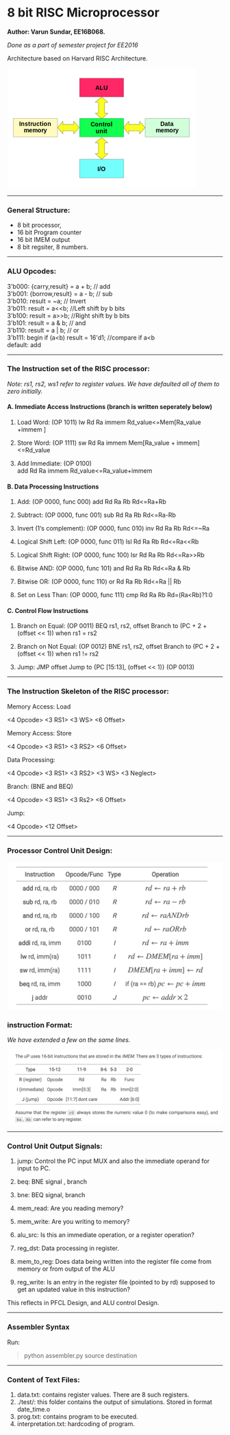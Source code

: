 # 8 bit RISC Microprocessor

**Author: Varun Sundar, EE16B068.**

_Done as a part of semester project for EE2016_

Architecture based on Harvard RISC Architecture.

![Harvard Architecture](./Harvard_architecture.png)

_________
### General Structure:

* 8 bit processor,
* 16 bit Program counter
* 16 bit IMEM output
* 8 bit regsiter, 8 numbers.
_________
### ALU Opcodes:

3'b000: {carry,result} = a + b; // add  
3'b001: {borrow,result} = a - b; // sub  
3'b010: result = ~a;        // Invert  
3'b011: result = a<<b;     //Left shift by b bits  
3'b100: result = a>>b;     //Right shift by b bits  
3'b101: result = a & b; // and  
3'b110: result = a | b; // or  
3'b111: begin if (a<b) result = 16'd1; //compare if a<b  
default: add  

------------

### The Instruction set of the RISC processor:

_Note: rs1, rs2, ws1 refer to register values. We have defaulted all of them to zero initially._

#### A. Immediate Access Instructions (branch is written seperately below)
1. Load Word:  (OP 1011)
               lw Rd Ra immem                 Rd_value<=Mem[Ra_value +immem ]

2. Store Word: (OP 1111)
               sw Rd Ra immem                 Mem[Ra_value + immem]<=Rd_value

3. Add Immediate: (OP 0100)  
    add Rd Ra immem      Rd_value<=Ra_value+immem

#### B. Data Processing Instructions

1. Add:       (OP 0000, func 000)
               add Rd Ra Rb   Rd<=Ra+Rb

2. Subtract:   (OP 0000, func 001)
                sub Rd Ra Rb   Rd<=Ra-Rb

3. Invert (1‘s complement):    (OP 0000, func 010)
               inv Rd Ra Rb   Rd<=~Ra

4. Logical Shift Left:        (OP 0000, func 011)
               lsl Rd Ra Rb   Rd<=Ra<<Rb

5. Logical Shift Right:       (OP 0000, func 100)
               lsr Rd Ra Rb   Rd<=Ra>>Rb

6. Bitwise AND:               (OP 0000, func 101)
              and Rd Ra Rb   Rd<=Ra & Rb

7. Bitwise OR:                (OP 0000, func 110)
              or Rd Ra Rb   Rd<=Ra || Rb

8. Set on Less Than:          (OP 0000, func 111)
             cmp Rd Ra Rb   Rd=(Ra<Rb)?1:0

#### C. Control Flow Instructions
1. Branch on Equal:          (OP 0011)
               BEQ rs1, rs2, offset
               Branch to (PC + 2 + (offset << 1)) when rs1 = rs2

2. Branch on Not Equal:      (OP 0012)
              BNE rs1, rs2, offset
              Branch to (PC + 2 + (offset << 1)) when rs1 != rs2

3. Jump: JMP offset Jump to {PC [15:13], (offset << 1)}    (OP 0013)

--------

### The Instruction Skeleton of the RISC processor:

Memory Access: Load

  <4 Opcode>  <3 RS1> <3 WS>  <6 Offset>

Memory Access: Store

  <4 Opcode>  <3 RS1> <3 RS2>  <6 Offset>

Data Processing:

  <4 Opcode>  <3 RS1> <3 RS2>  <3 WS> <3 Neglect>


Branch: (BNE and BEQ)

  <4 Opcode>  <3 RS1> <3 Rs2>  <6 Offset>

Jump:

  <4 Opcode>  <12 Offset>

_________

### Processor Control Unit Design:

![PFCL](./opcode.png)

### instruction Format:

_We have extended a few on the same lines._

![format](./instr.png)

_________

### Control Unit Output Signals:


1. jump: Control the PC input MUX and also the immediate operand for input to PC.  

2. beq: BNE signal , branch

3. bne: BEQ signal, branch

4. mem_read: Are you reading memory?

5. mem_write: Are you writing to memory?

6. alu_src: Is this an immediate operation, or a register operation?

7. reg_dst: Data processing in register.    

8. mem_to_reg: Does data being written into the register file come from memory or from output of the ALU  

9. reg_write: Is an entry in the register file (pointed to by rd) supposed to get an updated value in this instruction?  


This reflects in PFCL Design, and ALU control Design.

_________

### Assembler Syntax

Run:

> python assembler.py source destination
_________

### Content of Text Files:

1. data.txt: contains register values. There are 8 such registers.
2. ./test/: this folder contains the output of simulations. Stored in format date_time.o
3. prog.txt: contains program to be executed.
4. interpretation.txt: hardcoding of program.
